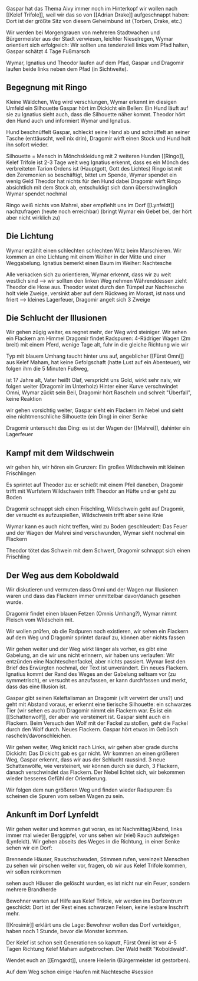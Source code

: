 Gaspar hat das Thema Aivy immer noch im Hinterkopf
wir wollen nach [[Kelef Trifole]], weil wir das so von [[Adrian Drake]] aufgeschnappt haben: Dort ist der größte Sitz von diesem Geheimbund ist (Torben, Drake, etc.)

Wir werden bei Morgengrauen von mehreren Stadtwachen und Bürgermeister aus der Stadt verwiesen, leichter Nieselregen, Wymar orientiert sich erfolgreich: Wir sollten uns tendenziell links vom Pfad halten, Gaspar schätzt 4 Tage Fußmarsch

Wymar, Ignatius und Theodor laufen auf dem Pfad, Gaspar und Dragomir laufen beide links neben dem Pfad (in Sichtweite).

## Begegnung mit Ringo
Kleine Wäldchen, Weg wird verschlungen, Wymar erkennt im diesigen Umfeld ein Silhouette 
Gaspar hört im Dickicht ein Bellen: Ein Hund läuft auf sie zu
Ignatius sieht auch, dass die Silhouette näher kommt.
Theodor hört den Hund auch und informiert Wymar und Ignatius.

Hund beschnüffelt Gaspar, schleckt seine Hand ab und schnüffelt an seiner Tasche (enttäuscht, weil nix drin), Dragomir wirft einen Stock und Hund holt ihn sofort wieder.

Silhouette = Mensch in Mönchskleidung mit 2 weiteren Hunden [[Ringo]],
Kelef Trifole ist 2-3 Tage weit weg
Ignatius erkennt, dass es ein Mönch des verbreiteten Tarion Ordens ist (Hauptgott, Gott des Lichtes)
Ringo ist mit den Zeremonien so beschäftigt, bittet um Spende, Wymar spendet ein wenig Geld
Theodor hat nichts für den Hund dabei
Dragomir wirft Ringo absichtlich mit dem Stock ab, entschuldigt sich dann überschwänglich
Wymar spendet nochmal 

Ringo weiß nichts von Mahrei, aber empfiehlt uns im Dorf [[Lynfeldt]] nachzufragen (heute noch erreichbar)
(bringt Wymar ein Gebet bei, der hört aber nicht wirklich zu)

## Die Lichtung
Wymar erzählt einen schlechten schlechten Witz beim Marschieren.
Wir kommen an eine Lichtung mit einem Weiher in der Mitte und einer Weggabelung.
Ignatius bemerkt einen Baum im Weiher: Nachtesche

Alle verkacken sich zu orientieren, Wymar erkennt, dass wir zu weit westlich sind --> wir sollten den linken Weg nehmen
Währenddessen zieht Theodor die Hose aus.
Theodor watet durch den Tümpel zur Nachtesche holt viele Zweige, versinkt aber auf dem Rückweg im Morast, ist nass und friert --> kleines Lagerfeuer, Dragomir angelt sich 3 Zweige

## Die Schlucht der Illusionen
Wir gehen zügig weiter, es regnet mehr, der Weg wird steiniger. Wir sehen ein Flackern am Himmel
Dragomir findet Radspuren: 4-Rädriger Wagen (2m breit) mit einem Pferd, wenige Tage alt, fuhr in die gleiche Richtung wie wir

Typ mit blauem Umhang taucht hinter uns auf, angeblicher [[Fürst Omni]] aus Kelef Maham, hat keine Gefolgschaft (hatte Lust auf ein Abenteuer), wir folgen ihm die 5 Minuten Fußweg, 

ist 17 Jahre alt, Vater heißt Olaf, verspricht uns Gold, wirkt sehr naiv, wir folgen weiter (Dragomir im Unterholz)
Hinter einer Kurve verschwindet Omni, Wymar zückt sein Beil, Dragomir hört Rascheln und schreit "Überfall", keine Reaktion

wir gehen vorsichtig weiter, Gaspar sieht ein Flackern im Nebel und sieht eine nichtmenschliche Silhouette (ein Ding) in einer Senke

Dragomir untersucht das Ding: es ist der Wagen der [[Mahrei]], dahinter ein Lagerfeuer

## Kampf mit dem Wildschwein
wir gehen hin, wir hören ein Grunzen: Ein großes Wildschwein mit kleinen Frischlingen

Es sprintet auf Theodor zu: er schießt mit einem Pfeil daneben, Dragomir trifft mit Wurfstern
Wildschwein trifft Theodor an Hüfte und er geht zu Boden

Dragomir schnappt sich einen Frischling, Wildschwein geht auf Dragomir, der versucht es aufzuspießen, Wildschwein trifft aber seine Knie

Wymar kann es auch nicht treffen, wird zu Boden geschleudert: Das Feuer und der Wagen der Mahrei sind verschwunden, Wymar sieht nochmal ein Flackern

Theodor tötet das Schwein mit dem Schwert, Dragomir schnappt sich einen Frischling

## Der Weg aus dem Koboldwald
Wir diskutieren und vermuten dass Omni und der Wagen nur Illusionen waren und dass das Flackern immer unmittelbar davor/danach gesehen wurde.

Dragomir findet einen blauen Fetzen (Omnis Umhang?), Wymar nimmt Fleisch vom Wildschein mit.

Wir wollen prüfen, ob die Radpuren noch existieren, wir sehen ein Flackern auf dem Weg und Dragomir sprintet darauf zu, können aber nichts fassen

Wir gehen weiter und der Weg wirkt länger als vorher, es gibt eine Gabelung, an die wir uns nicht erinnern, wir haben uns verlaufen: Wir entzünden eine Nachteschenfackel, aber nichts passiert. Wymar liest den Brief des Erwürgten nochmal, der Text ist unverändert. Ein neues Flackern.
Ignatius kommt der Rand des Weges an der Gabelung seltsam vor (zu symmetrisch), er versucht es anzufassen, er kann durchfassen und merkt, dass das eine Illusion ist.

Gaspar gibt seinen Keleftalisman an Dragomir (vllt verwirrt der uns?) und geht mit Abstand voraus, er erkennt eine tierische Silhouette: ein schwarzes Tier (wir sehen es auch)
Dragomir nimmt ein Flackern war. Es ist ein [[Schattenwolf]], der aber wie versteinert ist.
Gaspar sieht auch ein Flackern. Beim Versuch den Wolf mit der Fackel zu stoßen, geht die Fackel durch den Wolf durch. Neues Flackern. Gaspar hört etwas im Gebüsch rascheln/davonschleichen.

Wir gehen weiter, Weg knickt nach Links, wir gehen aber grade durchs Dickicht: Das Dickicht gab es gar nicht. 
Wir kommen an einen größeren Weg, Gaspar erkennt, dass wir aus der Schlucht raussind.
3 neue Schattenwölfe, wie versteinert, wir können durch sie durch, 3 Flackern, danach verschwindet das Flackern. Der Nebel lichtet sich, wir bekommen wieder besseres Gefühl der Orientierung.

Wir folgen dem nun größeren Weg und finden wieder Radspuren: Es scheinen die Spuren vom selben Wagen zu sein. 

## Ankunft im Dorf Lynfeldt
Wir gehen weiter und kommen gut voran, es ist Nachmittag/Abend, links immer mal wieder Berggipfel, vor uns sehen wir (viel) Rauch aufsteigen (Lynfeldt).
Wir gehen abseits des Weges in die Richtung, in einer Senke sehen wir ein Dorf:

Brennende Häuser, Rauschschwaden, Stimmen rufen, vereinzelt Menschen zu sehen
wir pirschen weiter vor, fragen, ob wir aus Kelef Trifole kommen, wir sollen reinkommen

sehen auch Häuser die gelöscht wurden, es ist nicht nur ein Feuer, sondern mehrere Brandherde

Bewohner warten auf Hilfe aus Kelef Trifole, wir werden ins Dorfzentrum geschickt: Dort ist der Rest eines schwarzen Felsen, keine lesbare Inschrift mehr. 

[[Krosimir]] erklärt uns die Lage:
Bewohner wollen das Dorf verteidigen, haben noch 1 Stunde, bevor die Monster kommen. 

Der Kelef ist schon seit Generationen so kaputt, Fürst Omni ist vor 4-5 Tagen Richtung Kelef Maham aufgebrochen. Der Wald heißt "Koboldwald".

Wendet euch an [[Erngardt]], unsere Heilerin (Bürgermeister ist gestorben).

Auf dem Weg schon einige Haufen mit Nachtesche
#session 